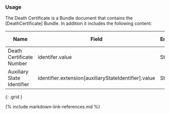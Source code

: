### Usage

The Death Certificate is a Bundle document that contains the [DeathCertificate] Bundle.
In addition it includes the following content:


| **Name** |  **Field**   |  **Encoding**  |  **IJE Field Name(s)**  |
| ---------------| ------------------------ | ------------- | ------------------- |
| Death Certificate Number   | identifer.value   | String  | FILENO |
| Auxiliary State Identifier | identifier.extension[auxiliaryStateIdentifier].value  | String | AUXNO   |
{: .grid }


{% include markdown-link-references.md %}
